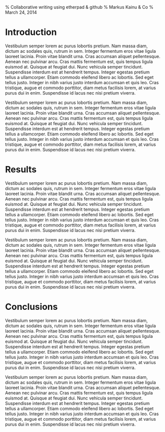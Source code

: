 % Collaborative writing using etherpad & github
% Markus Kainu & Co
% March 24, 2014


Introduction
==================================================

Vestibulum semper lorem ac purus lobortis pretium. Nam massa diam,  dictum ac sodales quis, rutrum in sem. Integer fermentum eros vitae  ligula laoreet lacinia. Proin vitae blandit urna. Cras accumsan aliquet  pellentesque. Aenean nec pulvinar arcu. Cras mattis fermentum est, quis  tempus ligula euismod at. Quisque at feugiat dui. Nunc vehicula semper  tincidunt. Suspendisse interdum est at hendrerit tempus. Integer egestas  pretium tellus a ullamcorper. Etiam commodo eleifend libero ac  lobortis. Sed eget tellus justo. Integer in nibh varius justo interdum  accumsan et quis leo. Cras tristique, augue et commodo porttitor, diam  metus facilisis lorem, at varius purus dui in enim. Suspendisse id lacus  nec nisi pretium viverra. 

Vestibulum semper lorem ac purus lobortis pretium. Nam massa diam,  dictum ac sodales quis, rutrum in sem. Integer fermentum eros vitae  ligula laoreet lacinia. Proin vitae blandit urna. Cras accumsan aliquet  pellentesque. Aenean nec pulvinar arcu. Cras mattis fermentum est, quis  tempus ligula euismod at. Quisque at feugiat dui. Nunc vehicula semper  tincidunt. Suspendisse interdum est at hendrerit tempus. Integer egestas  pretium tellus a ullamcorper. Etiam commodo eleifend libero ac  lobortis. Sed eget tellus justo. Integer in nibh varius justo interdum  accumsan et quis leo. Cras tristique, augue et commodo porttitor, diam  metus facilisis lorem, at varius purus dui in enim. Suspendisse id lacus  nec nisi pretium viverra. 


Results
=====================================================

Vestibulum semper lorem ac purus lobortis pretium. Nam massa diam,  dictum ac sodales quis, rutrum in sem. Integer fermentum eros vitae  ligula laoreet lacinia. Proin vitae blandit urna. Cras accumsan aliquet  pellentesque. Aenean nec pulvinar arcu. Cras mattis fermentum est, quis  tempus ligula euismod at. Quisque at feugiat dui. Nunc vehicula semper  tincidunt. Suspendisse interdum est at hendrerit tempus. Integer egestas  pretium tellus a ullamcorper. Etiam commodo eleifend libero ac  lobortis. Sed eget tellus justo. Integer in nibh varius justo interdum  accumsan et quis leo. Cras tristique, augue et commodo porttitor, diam  metus facilisis lorem, at varius purus dui in enim. Suspendisse id lacus  nec nisi pretium viverra. 

Vestibulum semper lorem ac purus lobortis pretium. Nam massa diam,  dictum ac sodales quis, rutrum in sem. Integer fermentum eros vitae  ligula laoreet lacinia. Proin vitae blandit urna. Cras accumsan aliquet  pellentesque. Aenean nec pulvinar arcu. Cras mattis fermentum est, quis  tempus ligula euismod at. Quisque at feugiat dui. Nunc vehicula semper  tincidunt. Suspendisse interdum est at hendrerit tempus. Integer egestas  pretium tellus a ullamcorper. Etiam commodo eleifend libero ac  lobortis. Sed eget tellus justo. Integer in nibh varius justo interdum  accumsan et quis leo. Cras tristique, augue et commodo porttitor, diam  metus facilisis lorem, at varius purus dui in enim. Suspendisse id lacus  nec nisi pretium viverra. 

Conclusions
=====================================================

Vestibulum semper lorem ac purus lobortis pretium. Nam massa diam,  dictum ac sodales quis, rutrum in sem. Integer fermentum eros vitae  ligula laoreet lacinia. Proin vitae blandit urna. Cras accumsan aliquet  pellentesque. Aenean nec pulvinar arcu. Cras mattis fermentum est, quis  tempus ligula euismod at. Quisque at feugiat dui. Nunc vehicula semper  tincidunt. Suspendisse interdum est at hendrerit tempus. Integer egestas  pretium tellus a ullamcorper. Etiam commodo eleifend libero ac  lobortis. Sed eget tellus justo. Integer in nibh varius justo interdum  accumsan et quis leo. Cras tristique, augue et commodo porttitor, diam  metus facilisis lorem, at varius purus dui in enim. Suspendisse id lacus  nec nisi pretium viverra. 

Vestibulum semper lorem ac purus lobortis pretium. Nam massa diam,  dictum ac sodales quis, rutrum in sem. Integer fermentum eros vitae  ligula laoreet lacinia. Proin vitae blandit urna. Cras accumsan aliquet  pellentesque. Aenean nec pulvinar arcu. Cras mattis fermentum est, quis  tempus ligula euismod at. Quisque at feugiat dui. Nunc vehicula semper  tincidunt. Suspendisse interdum est at hendrerit tempus. Integer egestas  pretium tellus a ullamcorper. Etiam commodo eleifend libero ac  lobortis. Sed eget tellus justo. Integer in nibh varius justo interdum  accumsan et quis leo. Cras tristique, augue et commodo porttitor, diam  metus facilisis lorem, at varius purus dui in enim. Suspendisse id lacus  nec nisi pretium viverra. 


